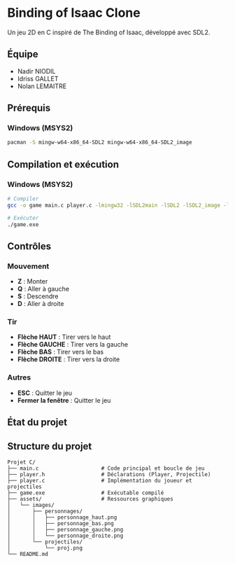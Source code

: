 # Binding of Isaac Clone

Un jeu 2D en C inspiré de The Binding of Isaac, développé avec SDL2.

## Équipe

- Nadir NIODIL
- Idriss GALLET
- Nolan LEMAITRE

## Prérequis

### Windows (MSYS2)

```bash
pacman -S mingw-w64-x86_64-SDL2 mingw-w64-x86_64-SDL2_image
```

## Compilation et exécution

### Windows (MSYS2)

```bash
# Compiler
gcc -o game main.c player.c -lmingw32 -lSDL2main -lSDL2 -lSDL2_image -lm

# Exécuter
./game.exe
```

## Contrôles

### Mouvement

- **Z** : Monter
- **Q** : Aller à gauche
- **S** : Descendre
- **D** : Aller à droite

### Tir

- **Flèche HAUT** : Tirer vers le haut
- **Flèche GAUCHE** : Tirer vers la gauche
- **Flèche BAS** : Tirer vers le bas
- **Flèche DROITE** : Tirer vers la droite

### Autres

- **ESC** : Quitter le jeu
- **Fermer la fenêtre** : Quitter le jeu

## État du projet

## Structure du projet

```
Projet C/
├── main.c                    # Code principal et boucle de jeu
├── player.h                  # Déclarations (Player, Projectile)
├── player.c                  # Implémentation du joueur et projectiles
├── game.exe                  # Exécutable compilé
├── assets/                   # Ressources graphiques
│   └── images/
│       ├── personnages/
│       │   ├── personnage_haut.png
│       │   ├── personnage_bas.png
│       │   ├── personnage_gauche.png
│       │   └── personnage_droite.png
│       └── projectiles/
│           └── proj.png
└── README.md
```
